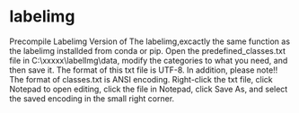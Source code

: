# labelimg
Precompile Labelimg Version of The labelimg,excactly the same function as the labelimg installded from conda or pip.
Open the predefined_classes.txt file in C:\xxxxx\labelImg\data, modify the categories to what you need, and then save it. The format of this txt file is UTF-8. In addition, please note!! The format of classes.txt is ANSI encoding. Right-click the txt file, click Notepad to open editing, click the file in Notepad, click Save As, and select the saved encoding in the small right corner.
